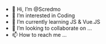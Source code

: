 - 👋 Hi, I’m @Scredmo
- 👀 I’m interested in Coding
- 🌱 I’m currently learning JS & Vue.JS
- 💞️ I’m looking to collaborate on ...
- 📫 How to reach me ...

<!---
Scredmo/Scredmo is a ✨ special ✨ repository because its `README.md` (this file) appears on your GitHub profile.
You can click the Preview link to take a look at your changes.
--->
